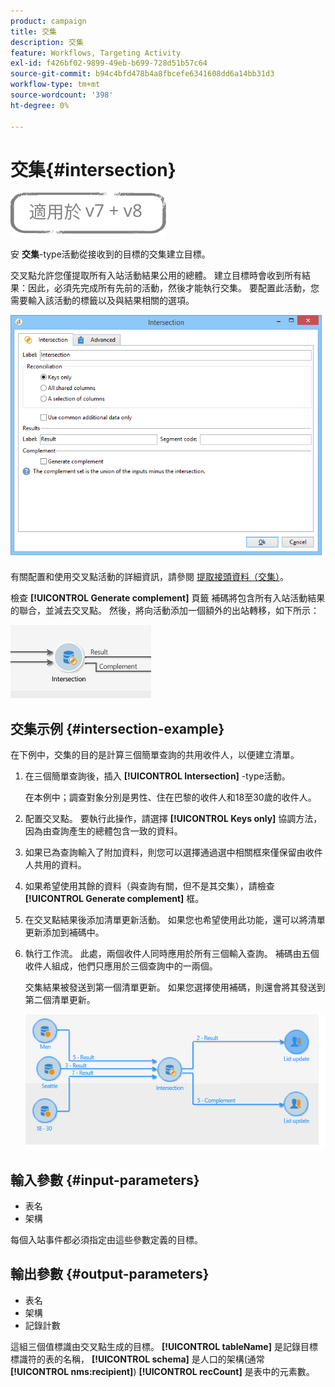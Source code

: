 ```yaml
---
product: campaign
title: 交集
description: 交集
feature: Workflows, Targeting Activity
exl-id: f426bf02-9899-49eb-b699-728d51b57c64
source-git-commit: b94c4bfd478b4a8fbcefe6341608dd6a14bb31d3
workflow-type: tm+mt
source-wordcount: '398'
ht-degree: 0%

---
```


# 交集{#intersection}

![](../../assets/common.svg)

安 **交集**-type活動從接收到的目標的交集建立目標。

交叉點允許您僅提取所有入站活動結果公用的總體。 建立目標時會收到所有結果：因此，必須先完成所有先前的活動，然後才能執行交集。 要配置此活動，您需要輸入該活動的標籤以及與結果相關的選項。

![](assets/s_user_segmentation_inter.png)

有關配置和使用交叉點活動的詳細資訊，請參閱 [提取接頭資料（交集）](targeting-data.md#extracting-joint-data--intersection-)。

檢查 **[!UICONTROL Generate complement]** 頁籤 補碼將包含所有入站活動結果的聯合，並減去交叉點。 然後，將向活動添加一個額外的出站轉移，如下所示：

![](assets/s_user_segmentation_inter_compl.png)

## 交集示例 {#intersection-example}

在下例中，交集的目的是計算三個簡單查詢的共用收件人，以便建立清單。

1. 在三個簡單查詢後，插入 **[!UICONTROL Intersection]** -type活動。

   在本例中；調查對象分別是男性、住在巴黎的收件人和18至30歲的收件人。

1. 配置交叉點。 要執行此操作，請選擇 **[!UICONTROL Keys only]** 協調方法，因為由查詢產生的總體包含一致的資料。
1. 如果已為查詢輸入了附加資料，則您可以選擇通過選中相關框來僅保留由收件人共用的資料。
1. 如果希望使用其餘的資料（與查詢有關，但不是其交集），請檢查 **[!UICONTROL Generate complement]** 框。
1. 在交叉點結果後添加清單更新活動。 如果您也希望使用此功能，還可以將清單更新添加到補碼中。
1. 執行工作流。 此處，兩個收件人同時應用於所有三個輸入查詢。 補碼由五個收件人組成，他們只應用於三個查詢中的一兩個。

   交集結果被發送到第一個清單更新。 如果您選擇使用補碼，則還會將其發送到第二個清單更新。

   ![](assets/intersection_example.png)

## 輸入參數 {#input-parameters}

* 表名
* 架構

每個入站事件都必須指定由這些參數定義的目標。

## 輸出參數 {#output-parameters}

* 表名
* 架構
* 記錄計數

這組三個值標識由交叉點生成的目標。 **[!UICONTROL tableName]** 是記錄目標標識符的表的名稱， **[!UICONTROL schema]** 是人口的架構(通常 **[!UICONTROL nms:recipient]**) **[!UICONTROL recCount]** 是表中的元素數。
